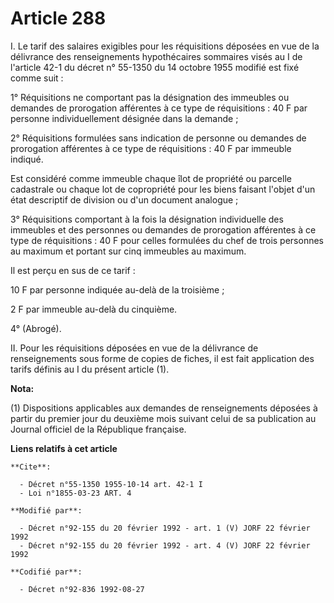 # Article 288

I. Le tarif des salaires exigibles pour les réquisitions déposées en vue de la délivrance des renseignements hypothécaires
sommaires visés au I de l'article 42-1 du décret n° 55-1350 du 14 octobre 1955 modifié est fixé comme suit :

1° Réquisitions ne comportant pas la désignation des immeubles ou demandes de prorogation afférentes à ce type de
réquisitions : 40 F par personne individuellement désignée dans la demande  ;

2° Réquisitions formulées sans indication de personne ou demandes de prorogation afférentes à ce type de réquisitions : 40 F
par immeuble indiqué.

Est considéré comme immeuble chaque îlot de propriété ou parcelle cadastrale ou chaque lot de copropriété pour les biens
faisant l'objet d'un état descriptif de division ou d'un document analogue ;

3° Réquisitions comportant à la fois la désignation individuelle des immeubles et des personnes ou demandes de prorogation
afférentes à ce type de réquisitions : 40 F pour celles formulées du chef de trois personnes au maximum et portant sur cinq
immeubles au maximum.

Il est perçu en sus de ce tarif :

10 F par personne indiquée au-delà de la troisième  ;

2 F par immeuble au-delà du cinquième.

4° (Abrogé).

II. Pour les réquisitions déposées en vue de la délivrance de renseignements sous forme de copies de fiches, il est fait
application des tarifs définis au I du présent article (1).

**Nota:**

(1) Dispositions applicables aux demandes de renseignements déposées à partir du premier jour du deuxième mois suivant celui
de sa publication au Journal officiel de la République française.

**Liens relatifs à cet article**

	**Cite**:

	  - Décret n°55-1350 1955-10-14 art. 42-1 I
	  - Loi n°1855-03-23 ART. 4

	**Modifié par**:

	  - Décret n°92-155 du 20 février 1992 - art. 1 (V) JORF 22 février 1992
	  - Décret n°92-155 du 20 février 1992 - art. 4 (V) JORF 22 février 1992

	**Codifié par**:

	  - Décret n°92-836 1992-08-27
